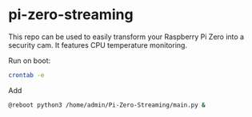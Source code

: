 # pi-zero-streaming

This repo can be used to easily transform your Raspberry Pi Zero into a security cam.
It features CPU temperature monitoring.

Run on boot:

```bash
crontab -e
```

Add

```bash
@reboot python3 /home/admin/Pi-Zero-Streaming/main.py &
```
